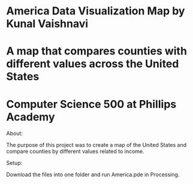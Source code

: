 # America Data Visualization Map by Kunal Vaishnavi
# A map that compares counties with different values across the United States
# Computer Science 500 at Phillips Academy

About:

The purpose of this project was to create a map of the United States and compare counties by different values related to income.

Setup:

Download the files into one folder and run America.pde in Processing.

